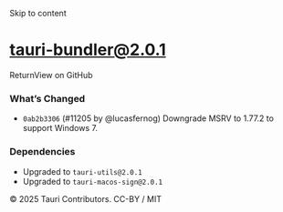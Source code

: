 Skip to content
# tauri-bundler@2.0.1
ReturnView on GitHub
### What’s Changed
  * `0ab2b3306` (#11205 by @lucasfernog) Downgrade MSRV to 1.77.2 to support Windows 7.


### Dependencies
  * Upgraded to `tauri-utils@2.0.1`
  * Upgraded to `tauri-macos-sign@2.0.1`


© 2025 Tauri Contributors. CC-BY / MIT
